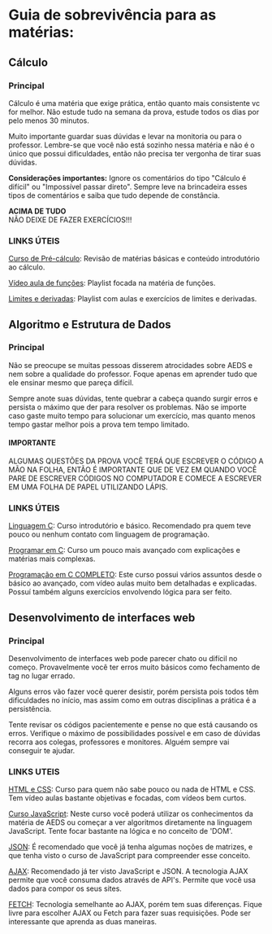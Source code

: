 # Guia de sobrevivência para as matérias:

## Cálculo
 
### Principal

Cálculo é uma matéria que exige prática, então quanto mais consistente vc for melhor. Não estude tudo na semana da prova, 
estude todos os dias por pelo menos 30 minutos.

Muito importante guardar suas dúvidas e levar na monitoria ou para o professor. Lembre-se que você não está sozinho nessa matéria e não é o único que possui dificuldades, então não precisa ter vergonha de tirar suas dúvidas.

**Considerações importantes:** Ignore os comentários do tipo "Cálculo é difícil" ou "Impossível passar direto". 
Sempre leve na brincadeira esses tipos de comentários e saiba que tudo depende de constância. 

**ACIMA DE TUDO**<BR>
NÃO DEIXE DE FAZER EXERCÍCIOS!!!

### LINKS ÚTEIS

[Curso de Pré-cálculo](https://www.youtube.com/watch?v=3rNVRK3UfgE&list=PL83s8LGM84J62ahewE-sVGbnJdOqGp8lJ&index=3):
Revisão de matérias básicas e conteúdo introdutório ao cálculo.

[Vídeo aula de funções](https://www.youtube.com/watch?v=DkCHV5Kbx4o&list=PLTPg64KdGgYhACfQUtMf3CuhWOfLoTf_a): 
Playlist focada na matéria de funções.

[Limites e derivadas](https://www.youtube.com/watch?v=jQI0bsCtdws&list=PLEfwqyY2ox86LhxKybOY3_IG-7R5herLC):
Playlist com aulas e exercícios de limites e derivadas.
 
## Algoritmo e Estrutura de Dados

### Principal

Não se preocupe se muitas pessoas disserem atrocidades sobre AEDS e nem sobre a qualidade do professor. Foque apenas em aprender tudo que ele ensinar mesmo que pareça difícil. 

Sempre anote suas dúvidas, tente quebrar a cabeça quando surgir erros e persista o máximo que der para resolver os problemas. Não se importe caso gaste muito tempo para solucionar um exercício, mas quanto menos tempo gastar melhor pois a prova tem tempo limitado.

#### IMPORTANTE 

ALGUMAS QUESTÕES DA PROVA VOCÊ TERÁ QUE ESCREVER O CÓDIGO A MÃO NA FOLHA, ENTÃO É IMPORTANTE QUE DE VEZ EM QUANDO VOCÊ PARE DE ESCREVER CÓDIGOS NO COMPUTADOR
E COMECE A ESCREVER EM UMA FOLHA DE PAPEL UTILIZANDO LÁPIS.

### LINKS ÚTEIS

[Linguagem C](https://www.youtube.com/watch?v=2w8GYzBjNj8&list=PLpaKFn4Q4GMOBAeqC1S5_Fna_Y5XaOQS2):
Curso introdutório e básico. Recomendado pra quem teve pouco ou nenhum contato com linguagem de programação.

[Programar em C](https://www.youtube.com/watch?v=VnH7OVFj_pA&list=PLa75BYTPDNKZWYypgOFEsX3H2Mg-SzuLW):
Curso um pouco mais avançado com explicações e matérias mais complexas.

[Programação em C COMPLETO](https://www.youtube.com/watch?v=r0UR9Bdcpic&list=PLqJK4Oyr5WSjjEQCKkX6oXFORZX7ro3DA):
Este curso possui vários assuntos desde o básico ao avançado, com vídeo aulas muito bem detalhadas e explicadas. Possuí também alguns exercícios envolvendo lógica para ser feito.

## Desenvolvimento de interfaces web

### Principal

Desenvolvimento de interfaces web pode parecer chato ou difícil no começo. Provavelmente você ter erros muito básicos como fechamento de tag no lugar errado.

Alguns erros vão fazer você querer desistir, porém persista pois todos têm dificuldades no início, mas assim como em outras disciplinas a prática é a persistência.

Tente revisar os códigos pacientemente e pense no que está causando os erros. Verifique o máximo de possibilidades possível e em caso de dúvidas recorra aos colegas, professores e monitores. Alguém sempre vai conseguir te ajudar.

### LINKS UTEIS

[HTML e CSS](https://www.youtube.com/watch?v=EiZbhsVY2Dk&list=PLwgL9IEA0PxUjbhob9UMdpVq12sGrjgU6):
Curso para quem não sabe pouco ou nada de HTML e CSS. Tem vídeo aulas bastante objetivas e focadas, com vídeos bem curtos.

[Curso JavaScript](https://www.youtube.com/watch?v=BXqUH86F-kA&list=PLntvgXM11X6pi7mW0O4ZmfUI1xDSIbmTm): Neste curso você poderá utilizar os conhecimentos da matéria de AEDS ou começar a ver algoritmos diretamente na linguagem JavaScript. Tente focar bastante na lógica e no conceito de 'DOM'.

[JSON](https://www.youtube.com/watch?v=BWPUSXzSWA8):
É recomendado que você já tenha algumas noções de matrizes, e que tenha visto o curso de JavaScript para compreender esse conceito.

[AJAX](https://www.youtube.com/watch?v=bpx0r_PLLBo):
Recomendado já ter visto JavaScript e JSON. A tecnologia AJAX permite que você consuma dados através de API's. Permite que você usa dados para compor os seus sites.

[FETCH](https://www.youtube.com/watch?v=qIGYM4S8x50&t):
Tecnologia semelhante ao AJAX, porém tem suas diferenças. Fique livre para escolher AJAX ou Fetch para fazer suas requisições. Pode ser interessante que aprenda as duas maneiras.
